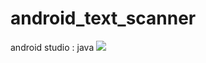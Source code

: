 # android_text_scanner
 android studio : java
 <img src="https://i.pinimg.com/564x/a2/98/99/a298995c07df13dc158ef935d15aa6d0.jpg">
